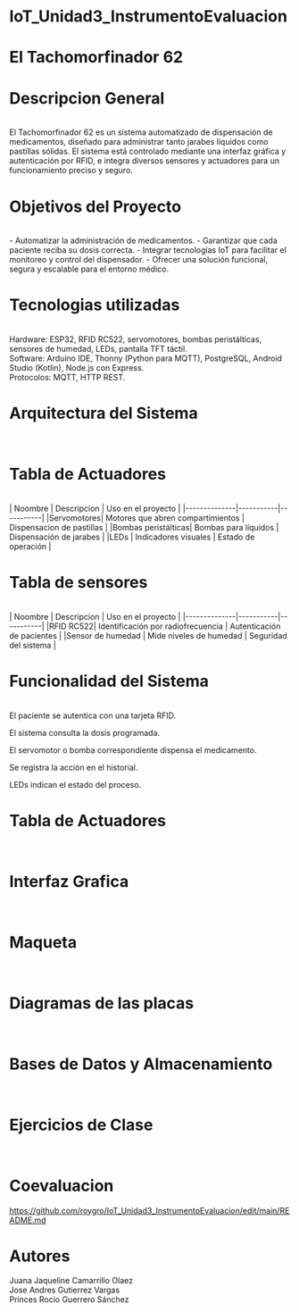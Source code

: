 # IoT_Unidad3_InstrumentoEvaluacion

# El Tachomorfinador 62 

# Descripcion General
<br>
El Tachomorfinador 62 es un sistema automatizado de dispensación de medicamentos, diseñado para administrar tanto jarabes líquidos como pastillas sólidas. El sistema está controlado mediante una interfaz gráfica y autenticación por RFID, e integra diversos sensores y actuadores para un funcionamiento preciso y seguro.


# Objetivos del Proyecto
<br>
- Automatizar la administración de medicamentos.
- Garantizar que cada paciente reciba su dosis correcta.
- Integrar tecnologías IoT para facilitar el monitoreo y control del dispensador.
- Ofrecer una solución funcional, segura y escalable para el entorno médico.

# Tecnologias utilizadas
<br>
Hardware: ESP32, RFID RC522, servomotores, bombas peristálticas, sensores de humedad, LEDs, pantalla TFT táctil.
<br>
Software: Arduino IDE, Thonny (Python para MQTT), PostgreSQL, Android Studio (Kotlin), Node.js con Express.
<br>
Protocolos: MQTT, HTTP REST.

# Arquitectura del Sistema
<br>

# Tabla de Actuadores
<br>
| Noombre | Descripcion | Uso en el proyecto |
|--------------|-----------|-----------|
|Servomotores| Motores que abren compartimientos | Dispensacion de pastillas | 
|Bombas peristálticas| Bombas para líquidos | Dispensación de jarabes |
|LEDs | Indicadores visuales | Estado de operación |


# Tabla de sensores
<br>
| Noombre | Descripcion | Uso en el proyecto |
|--------------|-----------|-----------|
|RFID RC522| Identificación por radiofrecuencia | Autenticación de pacientes |
|Sensor de humedad | Mide niveles de humedad | Seguridad del sistema |

# Funcionalidad del Sistema
<br>
El paciente se autentica con una tarjeta RFID.

El sistema consulta la dosis programada.

El servomotor o bomba correspondiente dispensa el medicamento.

Se registra la acción en el historial.

LEDs indican el estado del proceso.

# Tabla de Actuadores
<br>

# Interfaz Grafica 
<br>

# Maqueta 
<br>

# Diagramas de las placas
<br>

# Bases de Datos y Almacenamiento 
<br>

# Ejercicios de Clase 
<br>

# Coevaluacion 

https://github.com/roygro/IoT_Unidad3_InstrumentoEvaluacion/edit/main/README.md

# Autores 

Juana Jaqueline Camarrillo Olaez
<br>
Jose Andres Gutierrez Vargas
<br>
Princes Rocio Guerrero Sánchez 
<br>
